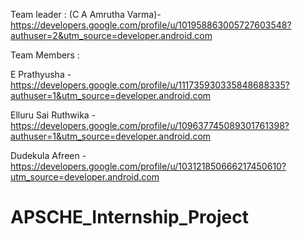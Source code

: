 Team leader : (C A Amrutha Varma)-https://developers.google.com/profile/u/101958863005727603548?authuser=2&utm_source=developer.android.com

Team Members : 

E Prathyusha -https://developers.google.com/profile/u/111735930335848688335?authuser=1&utm_source=developer.android.com

Elluru Sai Ruthwika -https://developers.google.com/profile/u/109637745089301761398?authuser=1&utm_source=developer.android.com

Dudekula Afreen - https://developers.google.com/profile/u/103121850666217450610?utm_source=developer.android.com
# APSCHE_Internship_Project
